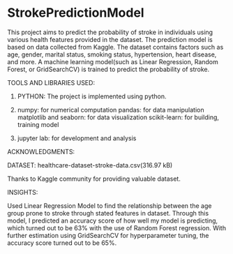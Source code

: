 # StrokePredictionModel
This project aims to predict the probability of stroke in individuals using various health features provided in the dataset. The prediction model is based on data collected from Kaggle. The dataset contains factors such as age, gender, marital status, smoking status, hypertension, heart disease, and more. A machine learning model(such as Linear Regression, Random Forest, or GridSearchCV) is trained to predict the probability of stroke. 

TOOLS AND LIBRARIES USED:

1) PYTHON: The project is implemented using python.

2) numpy: for numerical computation
   pandas: for data manipulation
   matplotlib and seaborn: for data visualization
   scikit-learn: for building, training model 

3) jupyter lab: for development and analysis


ACKNOWLEDGMENTS: 

DATASET: healthcare-dataset-stroke-data.csv(316.97 kB)

Thanks to Kaggle community for providing valuable dataset. 

INSIGHTS:

Used Linear Regression Model to find the relationship between the age group prone to stroke through stated features in dataset. Through this model, I predicted an accuracy score of how well my model is predicting, which turned out to be 63% with the use of Random Forest regression. With further estimation using GridSearchCV for hyperparameter tuning, the accuracy score turned out to be 65%. 

